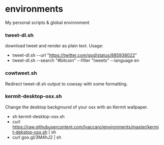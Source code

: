 # environments
My personal scripts & global environment

### tweet-dl.sh
download tweet and render as plain text.
Usage: 
* tweet-dl.sh --url "https://twitter.com/god/status/885938022"
* tweet-dl.sh --search "#bitcoin" --filter "tweets" --language en

### cowtweet.sh
Redirect tweet-dl.sh output to cowsay with some formatting.

### kermit-desktop-osx.sh
Change the desktop background of your osx with an Kermit wallpaper.
* sh kermit-desktop-osx.sh
* curl https://raw.githubusercontent.com/lvaccaro/environments/master/kermit-dekstop-osx.sh | sh
* curl goo.gl/3M4hJ2 | sh
